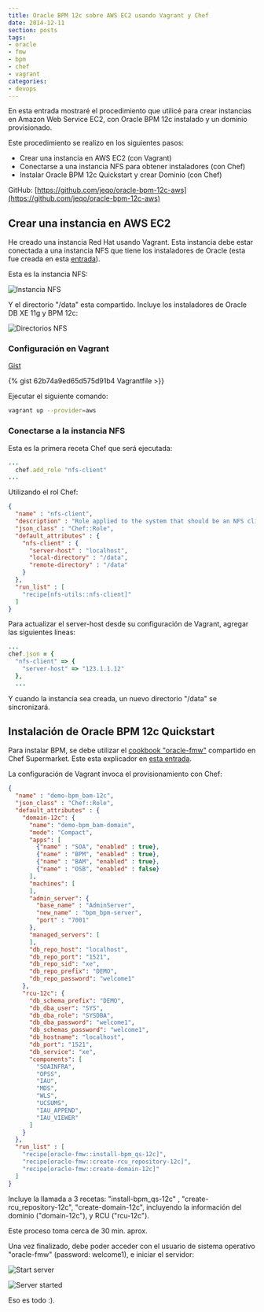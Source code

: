 ```yaml
---
title: Oracle BPM 12c sobre AWS EC2 usando Vagrant y Chef
date: 2014-12-11
section: posts
tags:
- oracle
- fmw
- bpm
- chef
- vagrant
categories: 
- devops
---
```


En esta entrada mostraré el procedimiento que utilicé para crear
instancias en Amazon Web Service EC2, con Oracle BPM 12c instalado y
un dominio provisionado.

Este procedimiento se realizo en los siguientes pasos:

- Crear una instancia en AWS EC2 (con Vagrant)
- Conectarse a una instancia NFS para obtener instaladores (con Chef)
- Instalar Oracle BPM 12c Quickstart y crear Dominio (con Chef)

GitHub: [https://github.com/jeqo/oracle-bpm-12c-aws](https://github.com/jeqo/oracle-bpm-12c-aws)

## Crear una instancia en AWS EC2 ##

He creado una instancia Red Hat usando Vagrant. Esta instancia debe estar conectada
a una instancia NFS que tiene los instaladores de Oracle (esta fue creada
  en esta [entrada](http://jeqo.github.io/blog/devops/create-nfs-instance-aws-es/)).

Esta es la instancia NFS:

![Instancia NFS](images/posts/2014-12-11-run-bpm-12c-aws/2014-12-11_0836.png "NFS Instance")

Y el directorio "/data" esta compartido. Incluye los instaladores de Oracle DB XE 11g y BPM 12c:

![Directorios NFS](images/posts/2014-12-11-run-bpm-12c-aws/2014-12-11_0841.png "NFS directories")

### Configuración en Vagrant ###

[Gist](https://gist.github.com/jeqo/62b74a9ed65d575d91b4)

{% gist 62b74a9ed65d575d91b4 Vagrantfile >}}

Ejecutar el siguiente comando:

```bash
vagrant up --provider=aws
```

### Conectarse a la instancia NFS ###

Esta es la primera receta Chef que será ejecutada:

```ruby
...
  chef.add_role "nfs-client"
...
```

Utilizando el rol Chef:

```json
{
  "name" : "nfs-client",
  "description" : "Role applied to the system that should be an NFS client tools.",
  "json_class" : "Chef::Role",
  "default_attributes" : {
    "nfs-client" : {
      "server-host" : "localhost",
      "local-directory" : "/data",
      "remote-directory" : "/data"
    }
  },
  "run_list" : [
    "recipe[nfs-utils::nfs-client]"
  ]
}

```

Para actualizar el server-host desde su configuración de Vagrant, agregar las
siguientes líneas:

```ruby
...
chef.json = {
  "nfs-client" => {
    "server-host" => "123.1.1.12"
  },
  ...
```

Y cuando la instancia sea creada, un nuevo directorio "/data" se sincronizará.

## Instalación de Oracle BPM 12c Quickstart ##

Para instalar BPM, se debe utilizar el [cookbook "oracle-fmw"](https://supermarket.chef.io/cookbooks/oracle-fmw)
compartido en Chef Supermarket. Este esta explicador en [esta entrada](http://jeqo.github.io/blog/devops/chef-cookbook-oracle-fmw-12c-es/).

La configuración de Vagrant invoca el provisionamiento con Chef:

```json
{
  "name" : "demo-bpm_bam-12c",
  "json_class" : "Chef::Role",
  "default_attributes" : {
    "domain-12c": {
      "name": "demo-bpm_bam-domain",
      "mode": "Compact",
      "apps": [
        {"name" : "SOA", "enabled" : true},
        {"name" : "BPM", "enabled" : true},
        {"name" : "BAM", "enabled" : true},
        {"name" : "OSB", "enabled" : false}
      ],
      "machines": [
      ],
      "admin_server": {
        "base_name" : "AdminServer",
        "new_name" : "bpm_bpm-server",
        "port" : "7001"
      },
      "managed_servers": [
      ],
      "db_repo_host": "localhost",
      "db_repo_port": "1521",
      "db_repo_sid": "xe",
      "db_repo_prefix": "DEMO",
      "db_repo_password": "welcome1"
    },
    "rcu-12c": {
      "db_schema_prefix": "DEMO",
      "db_dba_user": "SYS",
      "db_dba_role": "SYSDBA",
      "db_dba_password": "welcome1",
      "db_schemas_password": "welcome1",
      "db_hostname": "localhost",
      "db_port": "1521",
      "db_service": "xe",
      "components": [
        "SOAINFRA",
        "OPSS",
        "IAU",
        "MDS",
        "WLS",
        "UCSUMS",
        "IAU_APPEND",
        "IAU_VIEWER"
      ]
    }
  },
  "run_list" : [
    "recipe[oracle-fmw::install-bpm_qs-12c]",
    "recipe[oracle-fmw::create-rcu_repository-12c]",
    "recipe[oracle-fmw::create-domain-12c]"
  ]
}
```

Incluye la llamada a 3 recetas: "install-bpm_qs-12c" , "create-rcu_repository-12c",
"create-domain-12c", incluyendo la información del dominio ("domain-12c"), y RCU ("rcu-12c").

Este proceso toma cerca de 30 min. aprox.

Una vez finalizado, debe poder acceder con el usuario de sistema operativo "oracle-fmw" (password: welcome1), e iniciar el servidor:

![Start server](images/posts/2014-12-11-run-bpm-12c-aws/2014-12-11_0930.png "Stating WebLogic Server")

![Server started](raw/gh-pages/images/posts/2014-12-11-run-bpm-12c-aws/2014-12-11_0931.png "WebLogic Server with BPM started")

Eso es todo :).
